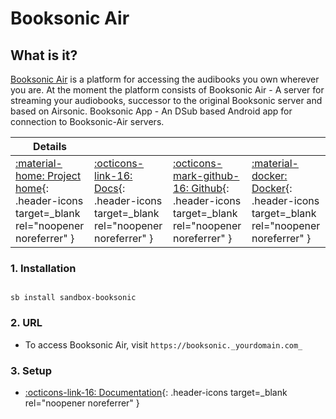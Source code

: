 # Booksonic Air

## What is it?

[Booksonic Air](http://booksonic.org/) is a platform for accessing the audibooks you own wherever you are. At the moment the platform consists of Booksonic Air - A server for streaming your audiobooks, successor to the original Booksonic server and based on Airsonic. Booksonic App - An DSub based Android app for connection to Booksonic-Air servers.

| Details     |             |             |             |
|-------------|-------------|-------------|-------------|
| [:material-home: Project home](https://booksonic.org/){: .header-icons target=_blank rel="noopener noreferrer" } | [:octicons-link-16: Docs](https://booksonic.org/how){: .header-icons target=_blank rel="noopener noreferrer" } | [:octicons-mark-github-16: Github](https://github.com/popeen/Booksonic-Air){: .header-icons target=_blank rel="noopener noreferrer" } | [:material-docker: Docker](https://hub.docker.com/r/linuxserver/booksonic-air){: .header-icons target=_blank rel="noopener noreferrer" }|

### 1. Installation

``` shell

sb install sandbox-booksonic

```

### 2. URL

- To access Booksonic Air, visit `https://booksonic._yourdomain.com_`

### 3. Setup

- [:octicons-link-16: Documentation](https://booksonic.org/how){: .header-icons target=_blank rel="noopener noreferrer" }
